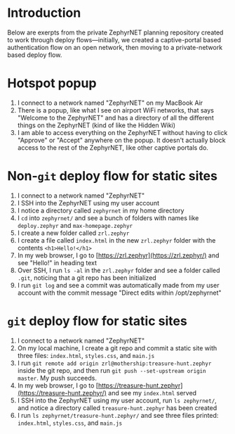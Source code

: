 
# Introduction
Below are exerpts from the private ZephyrNET planning repository created to work through deploy flows—initially, we created a captive-portal based authentication flow on an open network, then moving to a private-network based deploy flow.

# Hotspot popup

1. I connect to a network named "ZephyrNET" on my MacBook Air
2. There is a popup, like what I see on airport WiFi networks, that says "Welcome to the ZephyrNET" and has a directory of all the different things on the ZephyrNET (kind of like the Hidden Wiki)
3. I am able to access everything on the ZephyrNET without having to click "Approve" or "Accept" anywhere on the popup. It doesn't actually block access to the rest of the ZephyrNET, like other captive portals do.


#   Non-`git`  deploy flow for static sites

1.  I connect to a network named "ZephyrNET"
2.  I SSH into the ZephyrNET using my user account
3.  I notice a directory called  `zephyrnet`  in my home directory
4.  I  `cd`  into  `zephyrnet/`  and see a bunch of folders with names like  `deploy.zephyr`  and  `max-homepage.zephyr`
5.  I create a new folder called  `zrl.zephyr`
6.  I create a file called  `index.html`  in the new  `zrl.zephyr`  folder with the contents  `<h1>Hello!</h1>`
7.  In my web browser, I go to  [https://zrl.zephyr](https://zrl.zephyr/)  and see "Hello!" in heading text
8.  Over SSH, I run  `ls -al`  in the  `zrl.zephyr`  folder and see a folder called  `.git`, noticing that a git repo has been initialized
9.  I run  `git log`  and see a commit was automatically made from my user account with the commit message "Direct edits within /opt/zephyrnet"

# `git`  deploy flow for static sites

1.  I connect to a network named "ZephyrNET"
2.  On my local machine, I create a git repo and commit a static site with three files:  `index.html`,  `styles.css`, and  `main.js`
3.  I run  `git remote add origin zrl@mothership:treasure-hunt.zephyr`  inside the git repo, and then run  `git push --set-upstream origin master`. My push succeeds.
4.  In my web browser, I go to  [https://treasure-hunt.zephyr](https://treasure-hunt.zephyr/)  and see my  `index.html`  served
5.  I SSH into the ZephyrNET using my user account, run  `ls zephyrnet/`, and notice a directory called  `treasure-hunt.zephyr`  has been created
6.  I run  `ls zephyrnet/treasure-hunt.zephyr/`  and see three files printed:  `index.html`,  `styles.css`, and  `main.js`
